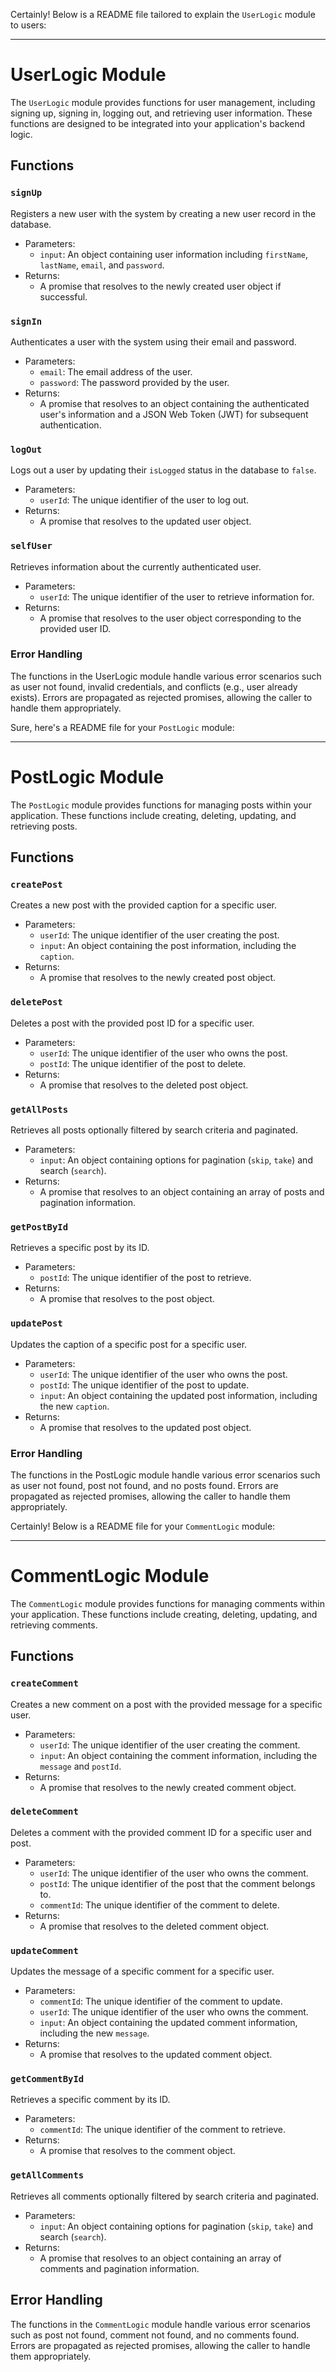 Certainly! Below is a README file tailored to explain the `UserLogic` module to users:

---

# UserLogic Module

The `UserLogic` module provides functions for user management, including signing up, signing in, logging out, and retrieving user information. These functions are designed to be integrated into your application's backend logic.

## Functions

### `signUp`

Registers a new user with the system by creating a new user record in the database.

- Parameters:
  - `input`: An object containing user information including `firstName`, `lastName`, `email`, and `password`.
- Returns:
  - A promise that resolves to the newly created user object if successful.

### `signIn`

Authenticates a user with the system using their email and password.

- Parameters:
  - `email`: The email address of the user.
  - `password`: The password provided by the user.
- Returns:
  - A promise that resolves to an object containing the authenticated user's information and a JSON Web Token (JWT) for subsequent authentication.

### `logOut`

Logs out a user by updating their `isLogged` status in the database to `false`.

- Parameters:
  - `userId`: The unique identifier of the user to log out.
- Returns:
  - A promise that resolves to the updated user object.

### `selfUser`

Retrieves information about the currently authenticated user.

- Parameters:
  - `userId`: The unique identifier of the user to retrieve information for.
- Returns:
  - A promise that resolves to the user object corresponding to the provided user ID.

### Error Handling

The functions in the UserLogic module handle various error scenarios such as user not found, invalid credentials, and conflicts (e.g., user already exists). Errors are propagated as rejected promises, allowing the caller to handle them appropriately.

Sure, here's a README file for your `PostLogic` module:

---

# PostLogic Module

The `PostLogic` module provides functions for managing posts within your application. These functions include creating, deleting, updating, and retrieving posts.

## Functions

### `createPost`

Creates a new post with the provided caption for a specific user.

- Parameters:
  - `userId`: The unique identifier of the user creating the post.
  - `input`: An object containing the post information, including the `caption`.
- Returns:
  - A promise that resolves to the newly created post object.

### `deletePost`

Deletes a post with the provided post ID for a specific user.

- Parameters:
  - `userId`: The unique identifier of the user who owns the post.
  - `postId`: The unique identifier of the post to delete.
- Returns:
  - A promise that resolves to the deleted post object.

### `getAllPosts`

Retrieves all posts optionally filtered by search criteria and paginated.

- Parameters:
  - `input`: An object containing options for pagination (`skip`, `take`) and search (`search`).
- Returns:
  - A promise that resolves to an object containing an array of posts and pagination information.

### `getPostById`

Retrieves a specific post by its ID.

- Parameters:
  - `postId`: The unique identifier of the post to retrieve.
- Returns:
  - A promise that resolves to the post object.

### `updatePost`

Updates the caption of a specific post for a specific user.

- Parameters:
  - `userId`: The unique identifier of the user who owns the post.
  - `postId`: The unique identifier of the post to update.
  - `input`: An object containing the updated post information, including the new `caption`.
- Returns:
  - A promise that resolves to the updated post object.

### Error Handling

The functions in the PostLogic module handle various error scenarios such as user not found, post not found, and no posts found. Errors are propagated as rejected promises, allowing the caller to handle them appropriately.

Certainly! Below is a README file for your `CommentLogic` module:

---

# CommentLogic Module

The `CommentLogic` module provides functions for managing comments within your application. These functions include creating, deleting, updating, and retrieving comments.

## Functions

### `createComment`

Creates a new comment on a post with the provided message for a specific user.

- Parameters:
  - `userId`: The unique identifier of the user creating the comment.
  - `input`: An object containing the comment information, including the `message` and `postId`.
- Returns:
  - A promise that resolves to the newly created comment object.

### `deleteComment`

Deletes a comment with the provided comment ID for a specific user and post.

- Parameters:
  - `userId`: The unique identifier of the user who owns the comment.
  - `postId`: The unique identifier of the post that the comment belongs to.
  - `commentId`: The unique identifier of the comment to delete.
- Returns:
  - A promise that resolves to the deleted comment object.

### `updateComment`

Updates the message of a specific comment for a specific user.

- Parameters:
  - `commentId`: The unique identifier of the comment to update.
  - `userId`: The unique identifier of the user who owns the comment.
  - `input`: An object containing the updated comment information, including the new `message`.
- Returns:
  - A promise that resolves to the updated comment object.

### `getCommentById`

Retrieves a specific comment by its ID.

- Parameters:
  - `commentId`: The unique identifier of the comment to retrieve.
- Returns:
  - A promise that resolves to the comment object.

### `getAllComments`

Retrieves all comments optionally filtered by search criteria and paginated.

- Parameters:
  - `input`: An object containing options for pagination (`skip`, `take`) and search (`search`).
- Returns:
  - A promise that resolves to an object containing an array of comments and pagination information.

## Error Handling

The functions in the `CommentLogic` module handle various error scenarios such as post not found, comment not found, and no comments found. Errors are propagated as rejected promises, allowing the caller to handle them appropriately.
